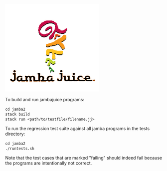 ![jamba juice logo](https://github.com/efric/jambajuice/blob/main/jamba_juice_logo2.png)

To build and run jambajuice programs: 

```
cd jamba2
stack build
stack run <path/to/testfile/filename.jj>
```

To run the regression test suite against all jamba programs in the tests directory:

```
cd jamba2
./runtests.sh
```

Note that the test cases that are marked "failing" should indeed fail because the programs are intentionally not correct.
